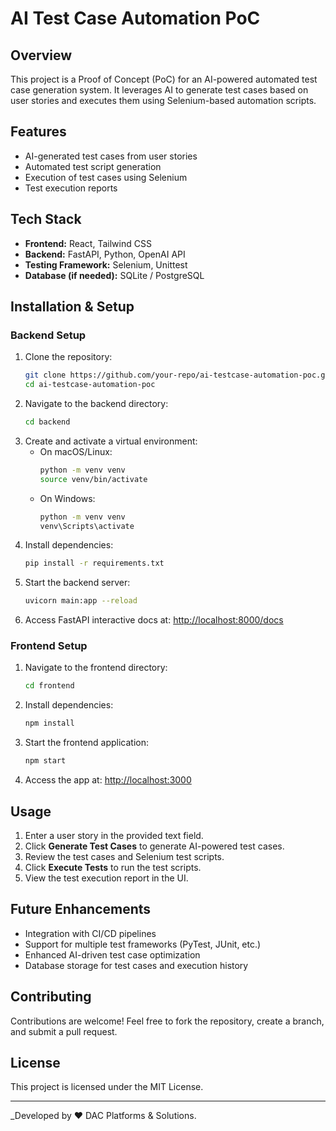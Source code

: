 # AI Test Case Automation PoC

## Overview
This project is a Proof of Concept (PoC) for an AI-powered automated test case generation system. It leverages AI to generate test cases based on user stories and executes them using Selenium-based automation scripts.

## Features
- AI-generated test cases from user stories
- Automated test script generation
- Execution of test cases using Selenium
- Test execution reports

## Tech Stack
- **Frontend:** React, Tailwind CSS
- **Backend:** FastAPI, Python, OpenAI API
- **Testing Framework:** Selenium, Unittest
- **Database (if needed):** SQLite / PostgreSQL

## Installation & Setup

### Backend Setup
1. Clone the repository:
   ```sh
   git clone https://github.com/your-repo/ai-testcase-automation-poc.git
   cd ai-testcase-automation-poc
   ```
2. Navigate to the backend directory:
   ```sh
   cd backend
   ```
3. Create and activate a virtual environment:
   - On macOS/Linux:
     ```sh
     python -m venv venv
     source venv/bin/activate
     ```
   - On Windows:
     ```sh
     python -m venv venv
     venv\Scripts\activate
     ```
4. Install dependencies:
   ```sh
   pip install -r requirements.txt
   ```
5. Start the backend server:
   ```sh
   uvicorn main:app --reload
   ```
6. Access FastAPI interactive docs at: [http://localhost:8000/docs](http://localhost:8000/docs)

### Frontend Setup
1. Navigate to the frontend directory:
   ```sh
   cd frontend
   ```
2. Install dependencies:
   ```sh
   npm install
   ```
3. Start the frontend application:
   ```sh
   npm start
   ```
4. Access the app at: [http://localhost:3000](http://localhost:3000)

## Usage
1. Enter a user story in the provided text field.
2. Click **Generate Test Cases** to generate AI-powered test cases.
3. Review the test cases and Selenium test scripts.
4. Click **Execute Tests** to run the test scripts.
5. View the test execution report in the UI.

## Future Enhancements
- Integration with CI/CD pipelines
- Support for multiple test frameworks (PyTest, JUnit, etc.)
- Enhanced AI-driven test case optimization
- Database storage for test cases and execution history

## Contributing
Contributions are welcome! Feel free to fork the repository, create a branch, and submit a pull request.

## License
This project is licensed under the MIT License.

---

_Developed by ❤️ DAC Platforms & Solutions.
